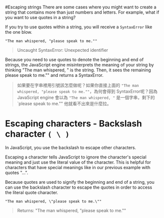 #Escaping strings
There are some cases where you might want to create a string that contains more than just numbers and letters. For example, what if you want to use quotes in a string?

If you try to use quotes within a string, you will receive a `SyntaxError` like the one blow.

```
"The man whispered, "please speak to me.""
```
>Uncaught SyntaxError: Unexpected identifier

Because you need to use quotes to denote the beginning and end of strings, the JavaScript engine misinterprets the meaning of your string by thinking "The man whispered, " is the string. Then, it sees the remaining please speak to me."" and returns a SyntaxError.
>如果要在字串裡用引號該怎麼做呢？如果你直接上面的 `"The man whispered, "please speak to me.""`，為何會得到 SyntaxError呢？因為 JavaScript engine 會以為 `"The man whispered, "` 是一個字串，剩下的`please speak to me."" 他就看不出來是什麼拉。

# Escaping characters - Backslash character `( \ )`
In JavaScript, you use the backslash to escape other characters.

Escaping a character tells JavaScript to ignore the character's special meaning and just use the literal value of the character. This is helpful for characters that have special meanings like in our previous example with quotes "…".

Because quotes are used to signify the beginning and end of a string, you can use the backslash character to escape the quotes in order to access the literal quote character.

```"The man whispered, \"please speak to me.\""```
>Returns: "The man whispered, "please speak to me.""






